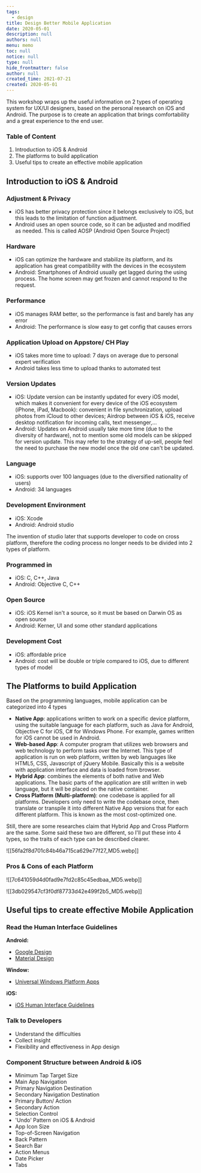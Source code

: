 ```yaml
---
tags: 
  - design
title: Design Better Mobile Application
date: 2020-05-01
description: null
authors: null
menu: memo
toc: null
notice: null
type: null
hide_frontmatter: false
author: null
created_time: 2021-07-21
created: 2020-05-01
---
```


This workshop wraps up the useful information on 2 types of operating system for UX/UI designers, based on the personal research on iOS and Android. The purpose is to create an application that brings comfortability and a great experience to the end user.

### Table of Content

1. Introduction to iOS & Android
1. The platforms to build application
1. Useful tips to create an effective mobile application

## Introduction to iOS & Android 

### Adjustment & Privacy

* iOS has better privacy protection since it belongs exclusively to iOS, but this leads to the limitation of function adjustment.
* Android uses an open source code, so it can be adjusted and modified as needed. This is called AOSP (Android Open Source Project)

### Hardware

* iOS can optimize the hardware and stabilize its platform, and its application has great compatibility with the devices in the ecosystem
* Android: Smartphones of Android usually get lagged during the using process. The home screen may get frozen and cannot respond to the request.

### Performance

* iOS manages RAM better, so the performance is fast and barely has any error
* Android: The performance is slow easy to get config that causes errors

### Application Upload on Appstore/ CH Play

* iOS takes more time to upload: 7 days on average due to personal expert verification
* Android takes less time to upload thanks to automated test

### Version Updates

* iOS: Update version can be instantly updated for every iOS model, which makes it convenient for every device of the iOS ecosystem (iPhone, iPad, Macbook): convenient in file synchronization, upload photos from iCloud to other devices; Airdrop between iOS & iOS, receive desktop notification for incoming calls, text messenger,…
* Android: Updates on Android usually take more time (due to the diversity of hardware), not to mention some old models can be skipped for version update. This may refer to the strategy of up-sell, people feel the need to purchase the new model once the old one can't be updated.

### Language

* iOS: supports over 100 languages (due to the diversified nationality of users)
* Android: 34 languages

### Development Environment

* iOS: Xcode
* Android: Android studio

The invention of studio later that supports developer to code on cross platform, therefore the coding process no longer needs to be divided into 2 types of platform.

### Programmed in

* iOS: C, C++, Java
* Android: Objective C, C++

### Open Source

* iOS: iOS Kernel isn't a source, so it must be based on Darwin OS as open source
* Android: Kerner, UI and some other standard applications

### Development Cost

* iOS: affordable price
* Android: cost will be double or triple compared to iOS, due to different types of model

## The Platforms to build Application

Based on the programming languages, mobile application can be categorized into 4 types

* **Native App**: applications written to work on a specific device platform, using the suitable language for each platform, such as Java for Android, Objective C for iOS, C# for Windows Phone. For example, games written for iOS cannot be used in Android.
* **Web-based App**: A computer program that utilizes web browsers and web technology to perform tasks over the Internet. This type of application is run on web platform, written by web languages like HTML5, CSS, Javascript of jQuery Mobile. Basically this is a website with application interface and data is loaded from browser.
* **Hybrid App**: combines the elements of both native and Web applications. The basic parts of the application are still written in web language, but it will be placed on the native container.
* **Cross Platform** **(Multi-platform)**: one codebase is applied for all platforms. Developers only need to write the codebase once, then translate or transpile it into different Native App versions that for each different platform. This is known as the most cost-optimized one.

Still, there are some researches claim that Hybrid App and Cross Platform are the same. Some said these two are different, so I'll put these into 4 types, so the traits of each type can be described clearer.

![[56fa2f8d701c84b46a715ca629e77f27_MD5.webp]]

### Pros & Cons of each Platform

![[7c641059d4d0fad9e7fd2c85c45edbaa_MD5.webp]]


![[3db029547cf3f0df87733d42e499f2b5_MD5.webp]]

## Useful tips to create effective Mobile Application

### Read the Human Interface Guidelines

**Android:**

* [Google Design](https://design.google/resources/)
* [Material Design](https://material.io/design/introduction#goals)

**Window:**

* [Universal Windows Platform Apps](https://docs.microsoft.com/en-us/windows/win32/uxguide/how-to-design-desktop-ux)

**iOS:**

* [iOS Human Interface Guidelines](https://developer.apple.com/design/human-interface-guidelines/ios/overview/themes/)

### Talk to Developers

* Understand the difficulties
* Collect insight
* Flexibility and effectiveness in App design

### Component Structure between Android & iOS

* Minimum Tap Target Size
* Main App Navigation
* Primary Navigation Destination
* Secondary Navigation Destination
* Primary Button/ Action
* Secondary Action
* Selection Control
* 'Undo' Pattern on iOS & Android
* App Icon Size
* Top-of-Screen Navigation
* Back Pattern
* Search Bar
* Action Menus
* Date Picker
* Tabs
